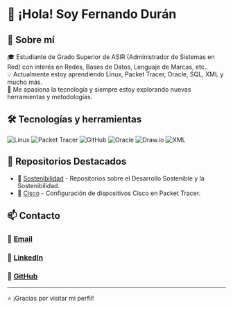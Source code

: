 # 👋 ¡Hola! Soy Fernando Durán

## 🚀 Sobre mí

🎓 Estudiante de Grado Superior de ASIR (Administrador de Sistemas en Red) con interés en Redes, Bases de Datos, Lenguaje de Marcas, etc..  
💡 Actualmente estoy aprendiendo Linux, Packet Tracer, Oracle, SQL, XML y mucho más.  
📌 Me apasiona la tecnología y siempre estoy explorando nuevas herramientas y metodologías.

## 🛠️ Tecnologías y herramientas

![Linux](https://img.shields.io/badge/Linux-FCC624?style=for-the-badge&logo=linux&logoColor=black)
![Packet Tracer](https://img.shields.io/badge/Packet%20Tracer-1A73E8?style=for-the-badge&logo=cisco&logoColor=white)
![GitHub](https://img.shields.io/badge/GitHub-181717?style=for-the-badge&logo=github&logoColor=white)
![Oracle](https://img.shields.io/badge/Oracle-F80000?style=for-the-badge&logo=oracle&logoColor=white)
![Draw.io](https://img.shields.io/badge/Draw.io-FF9900?style=for-the-badge&logo=diagrams.net&logoColor=white)
![XML](https://img.shields.io/badge/XML-8A2BE2?style=for-the-badge&logo=xml&logoColor=white)

## 📂 Repositorios Destacados

- 🔗 [Sostenibilidad](https://github.com/Nando-Asir?tab=repositories) - Repositorios sobre el Desarrollo Sostenible y la Sostenibilidad.
- 🔗 [Cisco](https://github.com/Nando-Asir/ConfiguracionCISCO) - Configuración de dispositivos Cisco en Packet Tracer.

## 📫 Contacto

### 📧 [Email](ferdurave@gmail.com)  
### 💼 [LinkedIn](https://www.linkedin.com/in/duran-fernando/)  
### 🚀 [GitHub](https://github.com/Nando-Asir)


---
⭐ ¡Gracias por visitar mi perfil!

